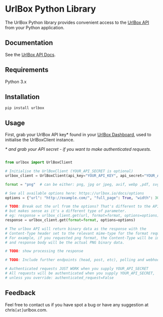 # UrlBox Python Library

The UrlBox Python library provides convenient access to the <a href="https://urlbox.io/" target="_blank">UrlBox API</a> from your Python application.


## Documentation

See the <a href=https://urlbox.io/docs/overview target="_blank">UrlBox API Docs</a>.

## Requirements

Python 3.x

## Installation

```pip install urlbox```


## Usage

First, grab your UrlBox API key* found in your <a  href="https://urlbox.io/dashboard/api" target="_blank">UrlBox Dashboard</a>, used to initialise the UrlBoxClient instance.

*\* and grab your API secret - if you want to make authenticated requests.*

```python

from urlbox import UrlBoxClient

# Initialise the UrlBoxClient (YOUR_API_SECRET is optional)
urlbox_client = UrlBoxClient(api_key="YOUR_API_KEY", api_secret="YOUR_API_SECRET")

format = "png"  # can be either: png, jpg or jpeg, avif, webp ,pdf, svg, html

# See all available options here: https://urlbox.io/docs/options
options = {"url": "http://example.com/", "full_page": True, "width": 300}

# TODO: Break out the url from the options? That's different to the API,
# but makes sense as it's a different type of parameter.
# eg: response = urlbox_client.get(url, format=format, options=options)
response = urlbox_client.get(format=format, options=options)

# The urlbox API will return binary data as the response with the
# Content-Type header set to the relevant mime-type for the format requested.
# For example, if you requested png format, the Content-Type will be image/png
# and response body will be the actual PNG binary data.

# TODO: show processing the response

# TODO: Include further endpoints (head, post, etc), polling and webhook functionality.

# Authenticated requests JUST WORK when you supply YOUR_API_SECRET
# All requests will be authenticated when you supply YOUR_API_SECRET,
# unless you override: authenticated_request=False
```



## Feedback


Feel free to contact us if you have spot a bug or have any suggestion at chris`[at]`urlbox.com.
